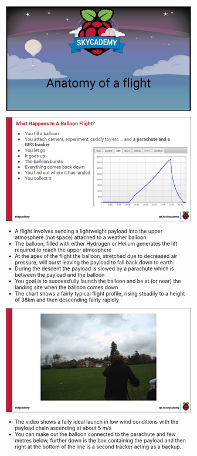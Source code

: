 ![anatomy of a flight](1/anatomyofaflight.JPG)

![what happens in a balloon flight?](1/whathappens.JPG)

- A flight involves sending a lightweight payload into the upper atmosphere (not space) attached to a weather balloon
- The balloon, filled with either Hydrogen or Helium generates the lift required to reach the upper atmosphere
- At the apex of the flight the balloon, stretched due to decreased air pressure, will burst leaving the payload to fall back down to earth.
- During the descent the payload is slowed by a parachute which is between the payload and the balloon
- You goal is to successfully launch the balloon and be at (or near) the landing site when the balloon comes down
- The chart shows a fairly typical flight profile, rising steadily to a height of 38km and then descending fairly rapidly

[![youtube video 1](1/youtubevideo1.JPG)](https://www.youtube.com/watch?v=_CPRcW4IwS0)

- The video shows a faily ideal launch in low wind conditions with the payload chain ascending at about 5 m/s
- You can make out the balloon connected to the parachute and few metres below, further down is the box containing the payload and then right at the bottom of the line is a second tracker acting as a backup.

